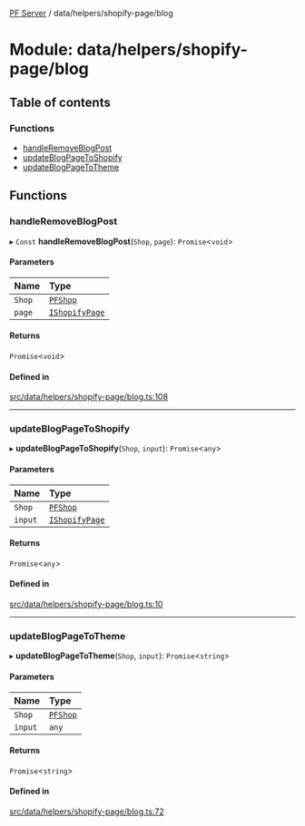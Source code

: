 [PF Server](../README.md) / data/helpers/shopify-page/blog

# Module: data/helpers/shopify-page/blog

## Table of contents

### Functions

- [handleRemoveBlogPost](data_helpers_shopify_page_blog.md#handleremoveblogpost)
- [updateBlogPageToShopify](data_helpers_shopify_page_blog.md#updateblogpagetoshopify)
- [updateBlogPageToTheme](data_helpers_shopify_page_blog.md#updateblogpagetotheme)

## Functions

### handleRemoveBlogPost

▸ `Const` **handleRemoveBlogPost**(`Shop`, `page`): `Promise`<`void`\>

#### Parameters

| Name | Type |
| :------ | :------ |
| `Shop` | [`PFShop`](../classes/data_models_Shop.PFShop.md) |
| `page` | [`IShopifyPage`](../interfaces/data_models_types.IShopifyPage.md) |

#### Returns

`Promise`<`void`\>

#### Defined in

[src/data/helpers/shopify-page/blog.ts:108](https://bitbucket.org/bravebits/pfserver/src/83cf3bb/src/data/helpers/shopify-page/blog.ts#lines-108)

___

### updateBlogPageToShopify

▸ **updateBlogPageToShopify**(`Shop`, `input`): `Promise`<`any`\>

#### Parameters

| Name | Type |
| :------ | :------ |
| `Shop` | [`PFShop`](../classes/data_models_Shop.PFShop.md) |
| `input` | [`IShopifyPage`](../interfaces/data_models_types.IShopifyPage.md) |

#### Returns

`Promise`<`any`\>

#### Defined in

[src/data/helpers/shopify-page/blog.ts:10](https://bitbucket.org/bravebits/pfserver/src/83cf3bb/src/data/helpers/shopify-page/blog.ts#lines-10)

___

### updateBlogPageToTheme

▸ **updateBlogPageToTheme**(`Shop`, `input`): `Promise`<`string`\>

#### Parameters

| Name | Type |
| :------ | :------ |
| `Shop` | [`PFShop`](../classes/data_models_Shop.PFShop.md) |
| `input` | `any` |

#### Returns

`Promise`<`string`\>

#### Defined in

[src/data/helpers/shopify-page/blog.ts:72](https://bitbucket.org/bravebits/pfserver/src/83cf3bb/src/data/helpers/shopify-page/blog.ts#lines-72)
